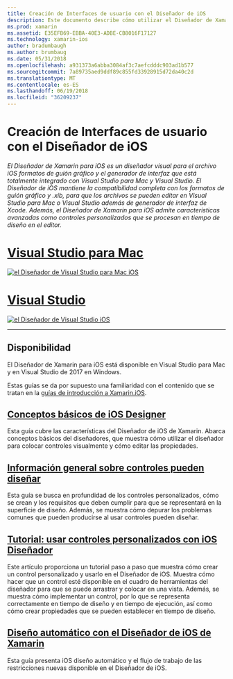 ```yaml
---
title: Creación de Interfaces de usuario con el Diseñador de iOS
description: Este documento describe cómo utilizar el Diseñador de Xamarin para iOS para compilar la interfaz de usuario de una aplicación con guiones gráficos y archivos de .xib. Incluye vínculos a documentos de disponibilidad de la herramienta, su funcionalidad básica, puede diseñables controles, se ofrecen describen y tutoriales de su uso.
ms.prod: xamarin
ms.assetid: E35EFB69-EBBA-40E3-ADBE-CB8016F17127
ms.technology: xamarin-ios
author: bradumbaugh
ms.author: brumbaug
ms.date: 05/31/2018
ms.openlocfilehash: a931373a6abba3084af3c7aefcdddc903ad1b577
ms.sourcegitcommit: 7a89735aed9ddf89c855fd33928915d72da40c2d
ms.translationtype: MT
ms.contentlocale: es-ES
ms.lasthandoff: 06/19/2018
ms.locfileid: "36209237"
---
```

# <a name="building-user-interfaces-with-the-ios-designer"></a>Creación de Interfaces de usuario con el Diseñador de iOS

_El Diseñador de Xamarin para iOS es un diseñador visual para el archivo iOS formatos de guión gráfico y el generador de interfaz que está totalmente integrado con Visual Studio para Mac y Visual Studio. El Diseñador de iOS mantiene la compatibilidad completa con los formatos de guión gráfico y .xib, para que los archivos se pueden editar en Visual Studio para Mac o Visual Studio además de generador de interfaz de Xcode. Además, el Diseñador de Xamarin para iOS admite características avanzadas como controles personalizados que se procesan en tiempo de diseño en el editor._

# <a name="visual-studio-for-mactabmacos"></a>[Visual Studio para Mac](#tab/macos)

[![el Diseñador de Visual Studio para Mac iOS](images/designer-vsmac-sml.png "el Diseñador de iOS")](images/designer-vsmac.png#lightbox)

# <a name="visual-studiotabwindows"></a>[Visual Studio](#tab/windows)

[![el Diseñador de Visual Studio iOS](images/designer-vs.png "el Diseñador de iOS")](images/designer-vs.png#lightbox)

-----

## <a name="availability"></a>Disponibilidad

El Diseñador de Xamarin para iOS está disponible en Visual Studio para Mac y en Visual Studio de 2017 en Windows.

Estas guías se da por supuesto una familiaridad con el contenido que se tratan en la [guías de introducción a Xamarin.iOS](~/ios/get-started/index.md).

## <a name="ios-designer-basicsintroductionmd"></a>[Conceptos básicos de iOS Designer](introduction.md)

Esta guía cubre las características del Diseñador de iOS de Xamarin. Abarca conceptos básicos del diseñadores, que muestra cómo utilizar el diseñador para colocar controles visualmente y cómo editar las propiedades.

## <a name="designable-controls-overviewios-designable-controls-overviewmd"></a>[Información general sobre controles pueden diseñar](ios-designable-controls-overview.md)

Esta guía se busca en profundidad de los controles personalizados, cómo se crean y los requisitos que deben cumplir para que se representará en la superficie de diseño. Además, se muestra cómo depurar los problemas comunes que pueden producirse al usar controles pueden diseñar.

## <a name="walkthrough---using-custom-controls-with-ios-designerios-designable-controls-walkthroughmd"></a>[Tutorial: usar controles personalizados con iOS Diseñador](ios-designable-controls-walkthrough.md)

Este artículo proporciona un tutorial paso a paso que muestra cómo crear un control personalizado y usarlo en el Diseñador de iOS. Muestra cómo hacer que un control esté disponible en el cuadro de herramientas del diseñador para que se puede arrastrar y colocar en una vista. Además, se muestra cómo implementar un control, por lo que se representa correctamente en tiempo de diseño y en tiempo de ejecución, así como cómo crear propiedades que se pueden establecer en tiempo de diseño.

## <a name="auto-layout-with-the-xamarin-ios-designerdesigner-auto-layoutmd"></a>[Diseño automático con el Diseñador de iOS de Xamarin](designer-auto-layout.md)

Esta guía presenta iOS diseño automático y el flujo de trabajo de las restricciones nuevas disponible en el Diseñador de iOS.
